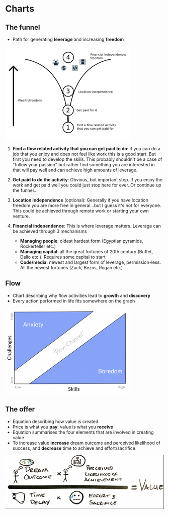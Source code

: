 # Charts

## The funnel

- Path for generating **leverage** and increasing **freedom**

<img src="./funnel_chart.jpg" width="400"/>

1. **Find a flow related activity that you can get paid to do**: if you can do a job that you enjoy and does not feel like work this is a good start. But first you need to develop the skills. This probably shouldn't be a case of "follow your passion" but rather find something you are interested in that will pay well and can achieve high amounts of leverage.
2. **Get paid to do the activity**: Obvious, but important step. If you enjoy the work and get paid well you could just stop here for ever. Or continue up the funnel...
3. **Location independence** (optional): Generally if you have location freedom you are more free in general...but I guess it's not for everyone. This could be achieved through remote work or starting your own venture.
4. **Financial independence**: This is where leverage matters. Leverage can be achieved through 3 mechanisms

    - **Managing people**: oldest hardest form (Egyptian pyramids, Rockerfeller etc.)
    - **Managing capital**: all the great fortunes of 20th century (Buffet, Dalio etc.). Requires some capital to start
    - **Code/media**: newest and largest form of leverage, permission-less. All the newest fortunes (Zuck, Bezos, Rogan etc.)

## Flow

- Chart describing why flow activities lead to **growth** and **discovery**
- Every action performed in life fits somewhere on the graph

<img src="./flow_chart.png" width="400"/>

## The offer

- Equation describing how value is created
- Price is what you **pay**, value is what you **receive**
- Equation summarises the four elements that are involved in creating value
- To increase value **increase** dream outcome and perceived likelihood of success, and **decrease** time to achieve and effort/sacrifice

<img src="./offer_equation.png" width="600"/>
